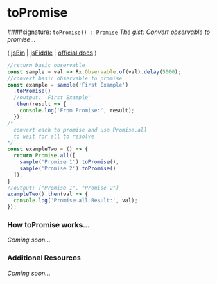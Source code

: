# toPromise

####signature: `toPromise() : Promise`
*The gist: Convert observable to promise...*

( [jsBin](http://jsbin.com/favoqecixi/1/edit?js,console) | [jsFiddle](https://jsfiddle.net/btroncone/thykc9up/) | [official docs](https://github.com/Reactive-Extensions/RxJS/blob/master/doc/api/core/operators/topromise.md) )

```js
//return basic observable
const sample = val => Rx.Observable.of(val).delay(5000);
//convert basic observable to promise
const example = sample('First Example')
  .toPromise()
  //output: 'First Example'
  .then(result => {
    console.log('From Promise:', result);
  });
/*
  convert each to promise and use Promise.all
  to wait for all to resolve
*/
const exampleTwo = () => {
  return Promise.all([
    sample('Promise 1').toPromise(),
    sample('Promise 2').toPromise()
  ]);
}
//output: ["Promise 1", "Promise 2"]
exampleTwo().then(val => {
  console.log('Promise.all Result:', val);
});
```

### How toPromise works...
*Coming soon...*


### Additional Resources
*Coming soon...*